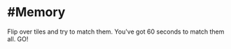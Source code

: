 #Memory
=========

Flip over tiles and try to match them. You've got 60 seconds to match them all. 
GO!
